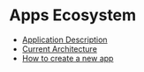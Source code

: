 # Apps Ecosystem

* [Application Description](/Applications/app_description.md)
* [Current Architecture](/Applications/current_architecture.md)
* [How to create a new app](/Applications/how_to_create_a_new_app.md)



